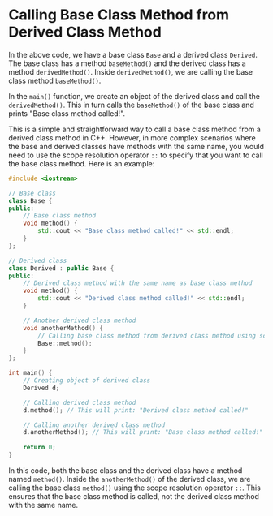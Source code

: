 # Calling Base Class Method from Derived Class Method
In the above code, we have a base class `Base` and a derived class `Derived`. The base class has a method `baseMethod()` and the derived class has a method `derivedMethod()`. Inside `derivedMethod()`, we are calling the base class method `baseMethod()`.

In the `main()` function, we create an object of the derived class and call the `derivedMethod()`. This in turn calls the `baseMethod()` of the base class and prints "Base class method called!".

This is a simple and straightforward way to call a base class method from a derived class method in C++. However, in more complex scenarios where the base and derived classes have methods with the same name, you would need to use the scope resolution operator `::` to specify that you want to call the base class method. Here is an example:

```cpp
#include <iostream>

// Base class
class Base {
public:
    // Base class method
    void method() {
        std::cout << "Base class method called!" << std::endl;
    }
};

// Derived class
class Derived : public Base {
public:
    // Derived class method with the same name as base class method
    void method() {
        std::cout << "Derived class method called!" << std::endl;
    }

    // Another derived class method
    void anotherMethod() {
        // Calling base class method from derived class method using scope resolution operator
        Base::method();
    }
};

int main() {
    // Creating object of derived class
    Derived d;

    // Calling derived class method
    d.method(); // This will print: "Derived class method called!"

    // Calling another derived class method
    d.anotherMethod(); // This will print: "Base class method called!"
    
    return 0;
}
```

In this code, both the base class and the derived class have a method named `method()`. Inside the `anotherMethod()` of the derived class, we are calling the base class `method()` using the scope resolution operator `::`. This ensures that the base class method is called, not the derived class method with the same name.